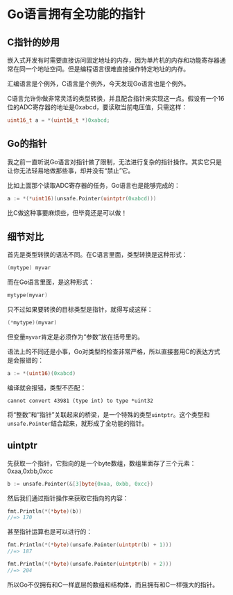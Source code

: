 # Go语言拥有全功能的指针



## C指针的妙用

嵌入式开发有时需要直接访问固定地址的内存，因为单片机的内存和功能寄存器通常在同一个地址空间。但是编程语言很难直接操作特定地址的内存。

汇编语言是个例外，C语言是个例外，今天发现Go语言也是个例外。

C语言允许你做非常灵活的类型转换，并且配合指针来实现这一点。假设有一个16位的ADC寄存器的地址是0xabcd，要读取当前电压值，只需这样：

```c
uint16_t a = *(uint16_t *)0xabcd;
```


## Go的指针

我之前一直听说Go语言对指针做了限制，无法进行复杂的指针操作。其实它只是让你无法轻易地做那些事，却并没有“禁止”它。

比如上面那个读取ADC寄存器的任务，Go语言也是能够完成的：
```go
a := *(*uint16)(unsafe.Pointer(uintptr(0xabcd)))
```

比C做这种事要麻烦些，但毕竟还是可以做！


## 细节对比

首先是类型转换的语法不同。在C语言里面，类型转换是这种形式：

```c
(mytype) myvar
```

而在Go语言里面，是这种形式：

```go
mytype(myvar)
```

只不过如果要转换的目标类型是指针，就得写成这样：

```go
(*mytype)(myvar)
```

但变量`myvar`肯定是必须作为“参数”放在括号里的。

语法上的不同还是小事，Go对类型的检查非常严格，所以直接套用C的表达方式是会报错的：

```go
a := *(uint16)(0xabcd)
```

编译就会报错，类型不匹配：

```
cannot convert 43981 (type int) to type *uint32
```

将“整数”和“指针”关联起来的桥梁，是一个特殊的类型`uintptr`。这个类型和`unsafe.Pointer`结合起来，就形成了全功能的指针。


## uintptr

先获取一个指针，它指向的是一个byte数组，数组里面存了三个元素：0xaa,0xbb,0xcc

```go
b := unsafe.Pointer(&[3]byte{0xaa, 0xbb, 0xcc})
```

然后我们通过指针操作来获取它指向的内容：

```go
fmt.Println(*(*byte)(b))
//=> 170
```

甚至指针运算也是可以进行的：

```go
fmt.Println(*(*byte)(unsafe.Pointer(uintptr(b) + 1)))
//=> 187
```

```go
fmt.Println(*(*byte)(unsafe.Pointer(uintptr(b) + 2)))
//=> 204
```

所以Go不仅拥有和C一样底层的数组和结构体，而且拥有和C一样强大的指针。

